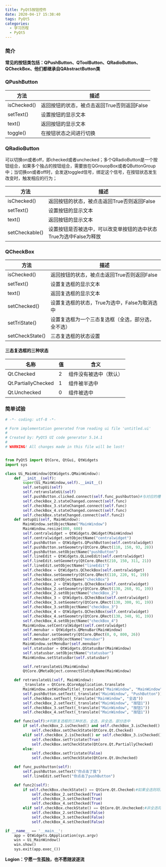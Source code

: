 ```yaml
---
title: PyQt5按钮控件
date: 2020-04-17 15:38:40
tags: PyQt5
categories:
  - 学习历程	
  - PyQt5
---
```


### 简介

**常见的按钮类包括：QPushButton、QToolButton、QRadioButton、QCheckBox、他们都继承自QAbstractButton类**

### QPushButton

| 方法        | 描述                                        |
| ----------- | ------------------------------------------- |
| isChecked() | 返回按钮的状态，被点击返回True否则返回False |
| setText()   | 设置按钮的显示文本                          |
| text()      | 返回按钮的显示文本                          |
| toggle()    | 在按钮状态之间进行切换                      |

### QRadioButton

可以切换on或者off，即checked或者unchecked；多个QRadioButton是一个按钮组合，如果多个独占的按钮组合，需要放在QGrouopBox或者QButtonGroup中；当切换on或者off时，会发送toggled信号，绑定这个信号，在按钮状态发生改变时，触发相应的行为；

| 方法           | 描述                                                         |
| -------------- | ------------------------------------------------------------ |
| isChecked()    | 返回按钮的状态，被点击返回True否则返回False                  |
| setText()      | 设置按钮的显示文本                                           |
| text()         | 返回按钮的显示文本                                           |
| setCheckable() | 设置按钮是否被选中，可以改变单按钮的选中状态True为选中False为释放 |

### QCheckBox

| 方法            | 描述                                               |
| --------------- | -------------------------------------------------- |
| isChecked()     | 返回按钮的状态，被点击返回True否则返回False        |
| setText()       | 设置复选框的显示文本                               |
| text()          | 返回复选框的显示文本                               |
| setChecked()    | 设置复选框的状态，True为选中，False为取消选中      |
| setTriState()   | 设置复选框为一个三态复选框（全选，部分选，全不选） |
| setCheckState() | 三态复选框的状态设置                               |

#### 三态复选框的三种状态

| 名称                | 值   | 含义                   |
| ------------------- | ---- | ---------------------- |
| Qt.Checked          | 2    | 组件没有被选中（默认） |
| Qt.PartiallyChecked | 1    | 组件被半选中           |
| Qt.Unchecked        | 0    | 组件被选中             |

### 简单试验

```python
# -*- coding: utf-8 -*-

# Form implementation generated from reading ui file 'untitled.ui'
#
# Created by: PyQt5 UI code generator 5.14.1
#
# WARNING! All changes made in this file will be lost!


from PyQt5 import QtCore, QtGui, QtWidgets
import sys

class Ui_MainWindow(QtWidgets.QMainWindow):
    def __init__(self):
        super(Ui_MainWindow,self).__init__()
        self.setupUi(self)
        self.retranslateUi(self)
        self.pushButton.clicked.connect(self.func_pushbutton)#与对应的槽函数连接
        self.checkBox_2.stateChanged.connect(self.func)
        self.checkBox_3.stateChanged.connect(self.func)
        self.checkBox_4.stateChanged.connect(self.func)
        self.checkBox.stateChanged.connect(self.func2)
    def setupUi(self, MainWindow):
        MainWindow.setObjectName("MainWindow")
        MainWindow.resize(800, 600)
        self.centralwidget = QtWidgets.QWidget(MainWindow)
        self.centralwidget.setObjectName("centralwidget")
        self.pushButton = QtWidgets.QPushButton(self.centralwidget)
        self.pushButton.setGeometry(QtCore.QRect(110, 150, 93, 28))
        self.pushButton.setObjectName("pushButton")
        self.lineEdit = QtWidgets.QLineEdit(self.centralwidget)
        self.lineEdit.setGeometry(QtCore.QRect(210, 150, 311, 21))
        self.lineEdit.setObjectName("lineEdit")
        self.checkBox = QtWidgets.QCheckBox(self.centralwidget)
        self.checkBox.setGeometry(QtCore.QRect(110, 220, 91, 19))
        self.checkBox.setObjectName("checkBox")
        self.checkBox_2 = QtWidgets.QCheckBox(self.centralwidget)
        self.checkBox_2.setGeometry(QtCore.QRect(130, 260, 91, 19))
        self.checkBox_2.setObjectName("checkBox_2")
        self.checkBox_3 = QtWidgets.QCheckBox(self.centralwidget)
        self.checkBox_3.setGeometry(QtCore.QRect(130, 300, 91, 19))
        self.checkBox_3.setObjectName("checkBox_3")
        self.checkBox_4 = QtWidgets.QCheckBox(self.centralwidget)
        self.checkBox_4.setGeometry(QtCore.QRect(130, 340, 91, 19))
        self.checkBox_4.setObjectName("checkBox_4")
        MainWindow.setCentralWidget(self.centralwidget)
        self.menubar = QtWidgets.QMenuBar(MainWindow)
        self.menubar.setGeometry(QtCore.QRect(0, 0, 800, 26))
        self.menubar.setObjectName("menubar")
        MainWindow.setMenuBar(self.menubar)
        self.statusbar = QtWidgets.QStatusBar(MainWindow)
        self.statusbar.setObjectName("statusbar")
        MainWindow.setStatusBar(self.statusbar)

        self.retranslateUi(MainWindow)
        QtCore.QMetaObject.connectSlotsByName(MainWindow)

    def retranslateUi(self, MainWindow):
        _translate = QtCore.QCoreApplication.translate
        MainWindow.setWindowTitle(_translate("MainWindow", "MainWindow"))
        self.pushButton.setText(_translate("MainWindow", "PushButton"))
        self.checkBox.setText(_translate("MainWindow", "全选"))
        self.checkBox_2.setText(_translate("MainWindow", "按钮1"))
        self.checkBox_3.setText(_translate("MainWindow", "按钮1"))
        self.checkBox_4.setText(_translate("MainWindow", "按钮1"))

    def func(self):#判断复选框的三种状态，全选，非全选，部分选中
        if self.checkBox_2.isChecked() and self.checkBox_3.isChecked() and self.checkBox_4.isChecked():
            self.checkBox.setCheckState(QtCore.Qt.Checked)
        elif self.checkBox_2.isChecked() or self.checkBox_3.isChecked() or self.checkBox_4.isChecked():
            self.checkBox.setTristate(True)
            self.checkBox.setCheckState(QtCore.Qt.PartiallyChecked)
        else:
            self.checkBox.setTristate(False)
            self.checkBox.setCheckState(QtCore.Qt.Unchecked)

    def func_pushbutton(self):
        self.pushButton.setText("你点击了我")
        self.lineEdit.setText("你点击了pushButton")

    def func2(self):
        if self.checkBox.checkState() == QtCore.Qt.Checked:#如果全选则将其他复选框全部勾选(True)
            self.checkBox_2.setChecked(True)
            self.checkBox_3.setChecked(True)
            self.checkBox_4.setChecked(True)
        elif self.checkBox.checkState() == QtCore.Qt.Unchecked:#非全选将其他复选框全部去掉勾选(False)
            self.checkBox_2.setChecked(False)
            self.checkBox_3.setChecked(False)
            self.checkBox_4.setChecked(False)

if __name__ == '__main__':
    app = QtWidgets.QApplication(sys.argv)
    win = Ui_MainWindow()
    win.show()
    sys.exit(app.exec_())
```

**Logion：宁愿一生孤独，也不愿随波逐流**